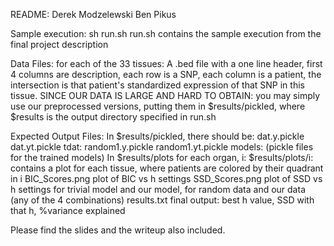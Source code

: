 README:
Derek Modzelewski
Ben Pikus


Sample execution:
       sh run.sh
       run.sh contains the sample execution from the final project description
       

Data Files:
     for each of the 33 tissues:
     	 A .bed file with a one line header, first 4 columns are description, each row is a SNP, each column is a patient, the intersection is that patient's standardized expression of that SNP in this tissue.
     SINCE OUR DATA IS LARGE AND HARD TO OBTAIN:
     	   you may simply use our preprocessed versions, putting them in $results/pickled, where $results is the output directory specified in run.sh


Expected Output Files:
	 In $results/pickled, there should be:
	    dat.y.pickle
	    dat.yt.pickle
	    tdat:
		random1.y.pickle
	   	random1.yt.pickle
	    models:
	    	(pickle files for the trained models)
	 In $results/plots
	    for each organ, i:
	    	$results/plots/i:
			contains a plot for each tissue, where patients are colored by their quadrant in i
	 BIC_Scores.png
		plot of BIC vs h settings
	 SSD_Scores.png
		plot of SSD vs h settings for trivial model and our model, for random data and our data (any of the 4 combinations)
	 results.txt
		final output: best h value, SSD with that h, %variance explained

Please find the slides and the writeup also included.
